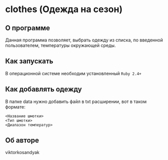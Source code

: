 # clothes (Одежда на сезон)
## О программе
Данная программа позволяет, выбрать одежду из списка, по введенной пользователем, температуры окружающей среды.
## Как запускать
В операционной системе необходим установленный `Ruby 2.4+`
## Как добавлять одежду
В папке data нужно добавить файл в txt расширении, вот в таком формате:
```
<Название шмотки>
<Тип шмотки>
<Диапазон температур>
```
## Об авторе
viktorkosandyak

